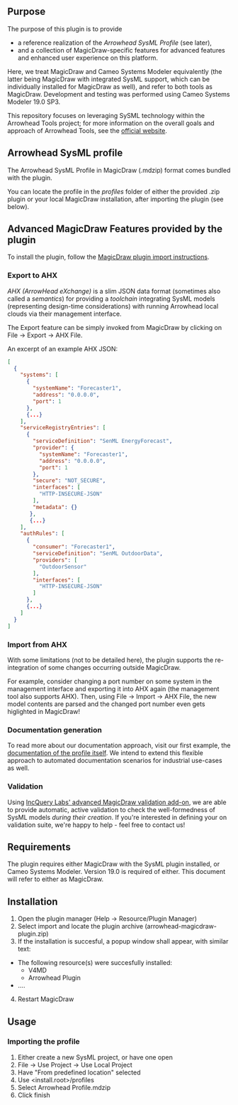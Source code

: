 ## Purpose

The purpose of this plugin is to provide
* a reference realization of the *Arrowhead SysML Profile* (see later),
* and a collection of MagicDraw-specific features for advanced features and enhanced user experience on this platform.

Here, we treat MagicDraw and Cameo Systems Modeler equivalently (the latter being MagicDraw with integrated SysML support, which can be individually installed for MagicDraw as well), and refer to both tools as MagicDraw. Development and testing was performed using Cameo Systems Modeler 19.0 SP3.

This repository focuses on leveraging SySML technology within the Arrowhead Tools project; for more information 
on the overall goals and approach of Arrowhead Tools, see the [official website](https://www.arrowhead.eu/arrowheadtools).

## Arrowhead SysML profile

The Arrowhead SysML Profile in MagicDraw (.mdzip) format comes bundled with the plugin.

You can locate the profile in the _profiles_ folder of either the provided .zip plugin or your local MagicDraw installation, after importing the plugin (see below).

## Advanced MagicDraw Features provided by the plugin

To install the plugin, follow the [MagicDraw plugin import instructions](https://docs.nomagic.com/display/NMDOC/Installing+plugins).

### Export to AHX

_AHX (ArrowHead eXchange)_ is a slim JSON data format (sometimes also called a _semantics_) for providing a _toolchain_ integrating SysML models (representing design-time considerations) with running Arrowhead local clouds via their management interface.

The Export feature can be simply invoked from MagicDraw by clicking on File -> Export -> AHX File.

An excerpt of an example AHX JSON:

```json
[
  {
    "systems": [
      {
        "systemName": "Forecaster1",
        "address": "0.0.0.0",
        "port": 1
      },
      {...}
    ],
    "serviceRegistryEntries": [
      {
        "serviceDefinition": "SenML EnergyForecast",
        "provider": {
          "systemName": "Forecaster1",
          "address": "0.0.0.0",
          "port": 1
        },
        "secure": "NOT_SECURE",
        "interfaces": [
          "HTTP-INSECURE-JSON"
        ],
        "metadata": {}
       },
       {...}
    ],
    "authRules": [
      {
        "consumer": "Forecaster1",
        "serviceDefinition": "SenML OutdoorData",
        "providers": [
          "OutdoorSensor"
        ],
        "interfaces": [
          "HTTP-INSECURE-JSON"
        ]
      },
      {...}
    ]
  }
]
```

### Import from AHX

With some limitations (not to be detailed here), the plugin supports the re-integration of some changes occurring outside MagicDraw.

For example, consider changing a port number on some system in the management interface and exporting it into AHX again (the management tool also supports AHX). Then, using File -> Import -> AHX File, the new model contents are parsed and the changed port number even gets higlighted in MagicDraw!

### Documentation generation

To read more about our documentation approach, visit our first example, the [documentation of the profile itself](https://github.com/IncQueryLabs/arrowhead-tools/tree/master/Profile%20Documentation). We intend to extend this flexible approach to automated documentation scenarios for industrial use-cases as well.

### Validation

Using [IncQuery Labs' advanced MagicDraw validation add-on](https://incquery.io/incquery-desktop/), we are able to provide automatic, active validation to check the well-formedness of SysML models _during their creation_. If you're interested in defining your on validation suite, we're happy to help - feel free to contact us!

## Requirements

The plugin requires either MagicDraw with the SysML plugin installed, or Cameo Systems Modeler.
Version 19.0 is required of either. This document will refer to either as MagicDraw.

## Installation

1. Open the plugin manager (Help -> Resource/Plugin Manager)
2. Select import and locate the plugin archive (arrowhead-magicdraw-plugin.zip)
3. If the installation is succesful, a popup window shall appear, with similar text:
  * The following resource(s) were succesfully installed: 
    * V4MD
    * Arrowhead Plugin
  * ....
4. Restart MagicDraw

## Usage

### Importing the profile

1. Either create a new SysML project, or have one open
2. File -> Use Project -> Use Local Project
3. Have "From predefined location" selected
4. Use <install.root>/profiles
5. Select Arrowhead Profile.mdzip
6. Click finish

